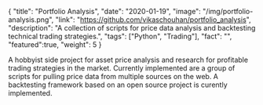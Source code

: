 {
  "title": "Portfolio Analysis",
  "date": "2020-01-19",
  "image": "/img/portfolio-analysis.png",
  "link": "https://github.com/vikaschouhan/portfolio_analysis",
  "description": "A collection of scripts for price data analysis and backtesting technical trading strategies.",
  "tags": ["Python", "Trading"],
  "fact": "",
  "featured":true,
  "weight": 5
}

A hobbyist side project for asset price analysis and research for profitable trading strategies in the market. Currently implemented are a group of scripts for pulling price data from multiple sources on the web. A backtesting framework based on an open source project is curently implemented.
